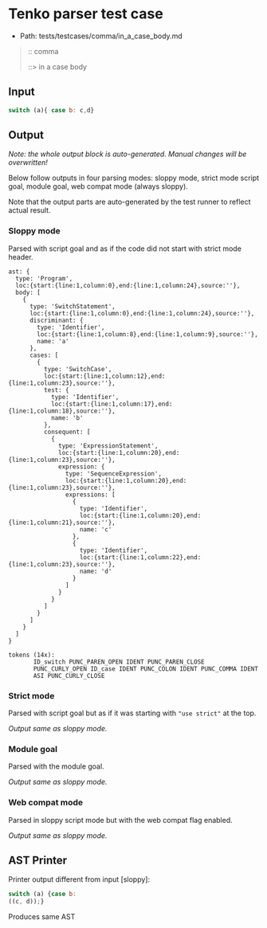# Tenko parser test case

- Path: tests/testcases/comma/in_a_case_body.md

> :: comma
>
> ::> in a case body

## Input

`````js
switch (a){ case b: c,d}
`````

## Output

_Note: the whole output block is auto-generated. Manual changes will be overwritten!_

Below follow outputs in four parsing modes: sloppy mode, strict mode script goal, module goal, web compat mode (always sloppy).

Note that the output parts are auto-generated by the test runner to reflect actual result.

### Sloppy mode

Parsed with script goal and as if the code did not start with strict mode header.

`````
ast: {
  type: 'Program',
  loc:{start:{line:1,column:0},end:{line:1,column:24},source:''},
  body: [
    {
      type: 'SwitchStatement',
      loc:{start:{line:1,column:0},end:{line:1,column:24},source:''},
      discriminant: {
        type: 'Identifier',
        loc:{start:{line:1,column:8},end:{line:1,column:9},source:''},
        name: 'a'
      },
      cases: [
        {
          type: 'SwitchCase',
          loc:{start:{line:1,column:12},end:{line:1,column:23},source:''},
          test: {
            type: 'Identifier',
            loc:{start:{line:1,column:17},end:{line:1,column:18},source:''},
            name: 'b'
          },
          consequent: [
            {
              type: 'ExpressionStatement',
              loc:{start:{line:1,column:20},end:{line:1,column:23},source:''},
              expression: {
                type: 'SequenceExpression',
                loc:{start:{line:1,column:20},end:{line:1,column:23},source:''},
                expressions: [
                  {
                    type: 'Identifier',
                    loc:{start:{line:1,column:20},end:{line:1,column:21},source:''},
                    name: 'c'
                  },
                  {
                    type: 'Identifier',
                    loc:{start:{line:1,column:22},end:{line:1,column:23},source:''},
                    name: 'd'
                  }
                ]
              }
            }
          ]
        }
      ]
    }
  ]
}

tokens (14x):
       ID_switch PUNC_PAREN_OPEN IDENT PUNC_PAREN_CLOSE
       PUNC_CURLY_OPEN ID_case IDENT PUNC_COLON IDENT PUNC_COMMA IDENT
       ASI PUNC_CURLY_CLOSE
`````

### Strict mode

Parsed with script goal but as if it was starting with `"use strict"` at the top.

_Output same as sloppy mode._

### Module goal

Parsed with the module goal.

_Output same as sloppy mode._

### Web compat mode

Parsed in sloppy script mode but with the web compat flag enabled.

_Output same as sloppy mode._

## AST Printer

Printer output different from input [sloppy]:

````js
switch (a) {case b:
((c, d));}
````

Produces same AST
